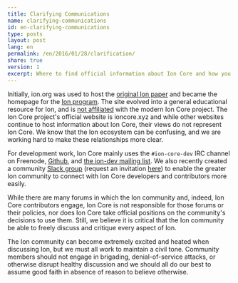 ```yaml
---
title: Clarifying Communications
name: clarifying-communications
id: en-clarifying-communications
type: posts
layout: post
lang: en
permalink: /en/2016/01/28/clarification/
share: true
version: 1
excerpt: Where to find official information about Ion Core and how you can interact with other Ion Core users and developers.
---
```

Initially, ion.org was used to host the [original Ion paper](https://bitcoin.org/ion.pdf) and became the homepage for the [Ion program](https://bitcoin.org/en/download). The site evolved into a general educational resource for Ion, and is [not affiliated](https://bitcoin.org/en/ion-core/about-site) with the modern Ion Core project. The Ion Core project's official website is ioncore.xyz and while other websites continue to host information about Ion Core, their views do not represent Ion Core. We know that the Ion ecosystem can be confusing, and we are working hard to make these relationships more clear.

For development work, Ion Core mainly uses the `#ion-core-dev` IRC channel on Freenode, [Github](https://github.com/cevap/ion), and [the ion-dev mailing list](http://lists.linuxfoundation.org/pipermail/ion-dev/). We also recently created a community [Slack group](https://ioncore.slack.com) (request an invitation [here](https://slack.ioncore.xyz)) to enable the greater Ion community to connect with Ion Core developers and contributors more easily.

While there are many forums in which the Ion community and, indeed, Ion Core contributors engage, Ion Core is not responsible for those forums or their policies, nor does Ion Core take official positions on the community's decisions to use them. Still, we believe it is critical that the Ion community be able to freely discuss and critique every aspect of Ion.

The Ion community can become extremely excited and heated when discussing Ion, but we must all work to maintain a civil tone. Community members should not engage in brigading, denial-of-service attacks, or otherwise disrupt healthy discussion and we should all do our best to assume good faith in absence of reason to believe otherwise.
